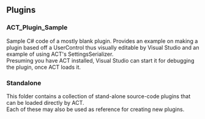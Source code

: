 
## Plugins
### ACT_Plugin_Sample
Sample C# code of a mostly blank plugin.  Provides an example on making a plugin based off a UserControl thus visually editable by Visual Studio and an example of using ACT's SettingsSerializer.  
Presuming you have ACT installed, Visual Studio can start it for debugging the plugin, once ACT loads it.
### Standalone
This folder contains a collection of stand-alone source-code plugins that can be loaded directly by ACT.  
Each of these may also be used as reference for creating new plugins.
